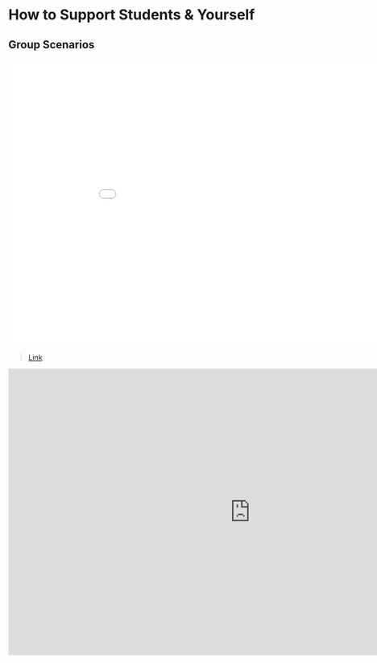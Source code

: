 # How to Support Students & Yourself

## Group Scenarios

<embed src="./week4-scenarios.pdf" width="960" height="569" 
 type="application/pdf">

> [Link](https://docs.google.com/presentation/d/1nuF77YAK2PXsJuApnqk8Jt_FKyVZ5lZPbUsolmthPEA/edit?usp=sharing)

<iframe src="https://docs.google.com/presentation/d/e/2PACX-1vTwRyblKxJhP6EaoIq5lNyPfL0ZWh_c280TtkXa5tVj2zgeH7tk0cBUorcfuv2ECtGh1aYQ_GDt5XJW/pubembed?start=false&loop=false&delayms=3000" frameborder="0" width="960" height="569" allowfullscreen="true" mozallowfullscreen="true" webkitallowfullscreen="true"></iframe>

